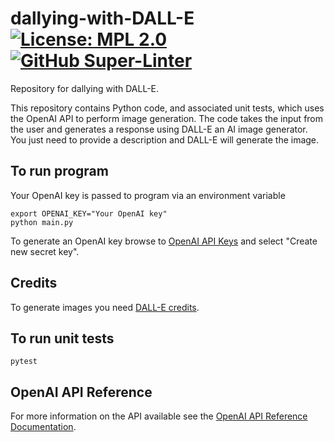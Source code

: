 # dallying-with-DALL-E [![License: MPL 2.0](https://img.shields.io/badge/License-MPL%202.0-brightgreen.svg)](https://opensource.org/licenses/MPL-2.0)   [![GitHub Super-Linter](https://github.com/tom-halpin/dallying-with-DALL-E/actions/workflows/linter.yml/badge.svg)](https://github.com/marketplace/actions/super-linter)

Repository for dallying with DALL-E.

 This repository contains Python code, and associated unit tests, which uses the OpenAI API to perform image generation. The code takes the input from the user and generates a response using DALL-E an AI image generator. You just need to provide a description and DALL-E will generate the image.

## To run program

Your OpenAI key is passed to program via an environment variable

```shell
export OPENAI_KEY="Your OpenAI key"
python main.py
```

To generate an OpenAI key browse to [OpenAI API Keys](https://platform.openai.com/account/api-keys) and select "Create new secret key".

## Credits

To generate images you need [DALL-E credits](https://help.openai.com/en/articles/6399305-how-dall-e-credits-work).

## To run unit tests

```shell
pytest
```

## OpenAI API Reference

For more information on the API available see the [OpenAI API Reference Documentation](https://platform.openai.com/docs/api-reference).

